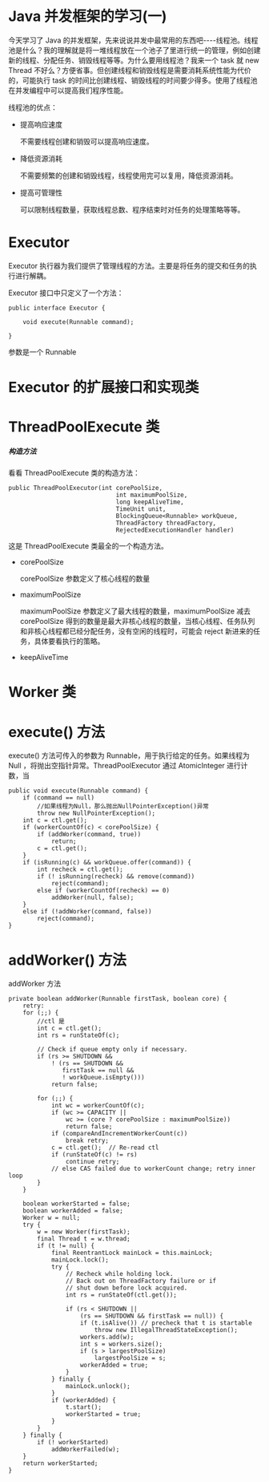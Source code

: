 

# Java 并发框架的学习(一)
今天学习了 Java 的并发框架，先来说说并发中最常用的东西吧----线程池。线程池是什么？我的理解就是将一堆线程放在一个池子了里进行统一的管理，例如创建新的线程、分配任务、销毁线程等等。为什么要用线程池？我来一个 task 就 new Thread 不好么？方便省事。但创建线程和销毁线程是需要消耗系统性能为代价的，可能执行 task 的时间比创建线程、销毁线程的时间要少得多。使用了线程池在并发编程中可以提高我们程序性能。

线程池的优点：

- 提高响应速度

	不需要线程创建和销毁可以提高响应速度。
	
- 降低资源消耗

	不需要频繁的创建和销毁线程，线程使用完可以复用，降低资源消耗。

- 提高可管理性

	可以限制线程数量，获取线程总数、程序结束时对任务的处理策略等等。
	
# Executor 

Executor 执行器为我们提供了管理线程的方法。主要是将任务的提交和任务的执行进行解耦。

Executor 接口中只定义了一个方法：

	public interface Executor {
	
	    void execute(Runnable command);
	
	}
	
参数是一个 Runnable

# Executor 的扩展接口和实现类






# ThreadPoolExecute 类



##### 构造方法
看看 ThreadPoolExecute 类的构造方法：

	public ThreadPoolExecutor(int corePoolSize,
	                              int maximumPoolSize,
	                              long keepAliveTime,
	                              TimeUnit unit,
	                              BlockingQueue<Runnable> workQueue,
	                              ThreadFactory threadFactory,
	                              RejectedExecutionHandler handler)

这是 ThreadPoolExecute 类最全的一个构造方法。

- corePoolSize 

	corePoolSize 参数定义了核心线程的数量

- maximumPoolSize 

	maximumPoolSize 参数定义了最大线程的数量，maximumPoolSize 减去 corePoolSize 得到的数量是最大非核心线程的数量，当核心线程、任务队列和非核心线程都已经分配任务，没有空闲的线程时，可能会 reject 新进来的任务，具体要看执行的策略。
	
- keepAliveTime


# Worker 类



# execute() 方法
execute() 方法可传入的参数为 Runnable，用于执行给定的任务。如果线程为 Null ，将抛出空指针异常。ThreadPoolExecutor 通过 AtomicInteger 进行计数，当


    public void execute(Runnable command) {
        if (command == null)
        	//如果线程为Null，那么抛出NullPointerException()异常
            throw new NullPointerException();
        int c = ctl.get();
        if (workerCountOf(c) < corePoolSize) {
            if (addWorker(command, true))
                return;
            c = ctl.get();
        }
        if (isRunning(c) && workQueue.offer(command)) {
            int recheck = ctl.get();
            if (! isRunning(recheck) && remove(command))
                reject(command);
            else if (workerCountOf(recheck) == 0)
                addWorker(null, false);
        }
        else if (!addWorker(command, false))
            reject(command);
    }


# addWorker() 方法
addWorker 方法


    private boolean addWorker(Runnable firstTask, boolean core) {
        retry:
        for (;;) {
        	//ctl 是
            int c = ctl.get();
            int rs = runStateOf(c);

            // Check if queue empty only if necessary.
            if (rs >= SHUTDOWN &&
                ! (rs == SHUTDOWN &&
                   firstTask == null &&
                   ! workQueue.isEmpty()))
                return false;

            for (;;) {
                int wc = workerCountOf(c);
                if (wc >= CAPACITY ||
                    wc >= (core ? corePoolSize : maximumPoolSize))
                    return false;
                if (compareAndIncrementWorkerCount(c))
                    break retry;
                c = ctl.get();  // Re-read ctl
                if (runStateOf(c) != rs)
                    continue retry;
                // else CAS failed due to workerCount change; retry inner loop
            }
        }

        boolean workerStarted = false;
        boolean workerAdded = false;
        Worker w = null;
        try {
            w = new Worker(firstTask);
            final Thread t = w.thread;
            if (t != null) {
                final ReentrantLock mainLock = this.mainLock;
                mainLock.lock();
                try {
                    // Recheck while holding lock.
                    // Back out on ThreadFactory failure or if
                    // shut down before lock acquired.
                    int rs = runStateOf(ctl.get());

                    if (rs < SHUTDOWN ||
                        (rs == SHUTDOWN && firstTask == null)) {
                        if (t.isAlive()) // precheck that t is startable
                            throw new IllegalThreadStateException();
                        workers.add(w);
                        int s = workers.size();
                        if (s > largestPoolSize)
                            largestPoolSize = s;
                        workerAdded = true;
                    }
                } finally {
                    mainLock.unlock();
                }
                if (workerAdded) {
                    t.start();
                    workerStarted = true;
                }
            }
        } finally {
            if (! workerStarted)
                addWorkerFailed(w);
        }
        return workerStarted;
    }